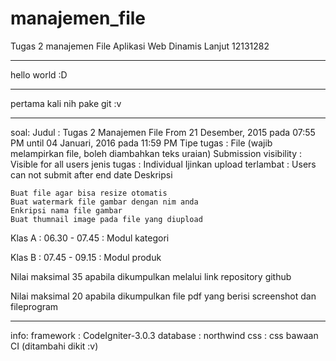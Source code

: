 # manajemen_file
Tugas 2 manajemen File Aplikasi Web Dinamis Lanjut 12131282

-----------------------------------------------------------------------------

hello world :D

-----------------------------------------------------------------------------

pertama kali nih pake git :v

-----------------------------------------------------------------------------

soal:
Judul : Tugas 2 Manajemen File
From 21 Desember, 2015 pada 07:55 PM until 04 Januari, 2016 pada 11:59 PM
Tipe tugas : File (wajib melampirkan file, boleh diambahkan teks uraian)
Submission visibility : Visible for all users
jenis tugas : Individual
Ijinkan upload terlambat : Users can not submit after end date
Deskripsi

	Buat file agar bisa resize otomatis
	Buat watermark file gambar dengan nim anda
	Enkripsi nama file gambar
	Buat thumnail image pada file yang diupload

 

Klas A : 06.30 - 07.45 : Modul kategori

Klas B : 07.45 - 09.15 : Modul produk

Nilai maksimal 35 apabila dikumpulkan melalui link repository github

Nilai maksimal 20 apabila dikumpulkan file pdf yang berisi screenshot dan fileprogram

-----------------------------------------------------------------------------

info:
framework : CodeIgniter-3.0.3
database  : northwind 
css       : css bawaan CI (ditambahi dikit :v)